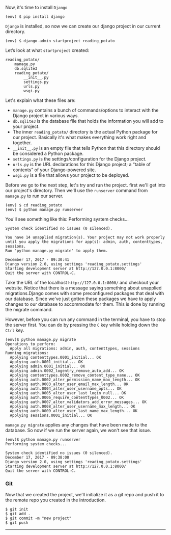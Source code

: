   Now, it's time to install `Django`
```shell
(env) $ pip install django
```
`Django` is installed, so now we can create our django project in our current directory.
```shell
(env) $ django-admin startproject reading_potato
```
Let’s look at what `startproject` created:
```
reading_potato/
    manage.py
    db.sqlite3
    reading_potato/
        __init__.py
        settings.py
        urls.py
        wsgi.py
```
Let's explain what these files are:
* `manage.py` contains a bunch of commands/options to interact with the Django project in various ways.
* `db.sqlite3` is the database file that holds the information you will add to your project.
* The inner `reading_potato/` directory is the actual Python package for our project. Basically it's what makes everything work right and together.
* `__init__.py` is an empty file that tells Python that this directory should be considered a Python package.
* `settings.py` is the settings/configuration for the Django project.
* `urls.py` is the URL declarations for this Django project; a “table of contents” of your Django-powered site.
* `wsgi.py` is a file that allows your project to be deployed.


Before we go to the next step, let's try and run the project.
first we'll get into our project's directory. Then we'll use the `runserver` command from `manage.py` to run our server.
```shell
(env) $ cd reading_potato
(env) $ python manage.py runserver
```
You'll see something like this:
Performing system checks...
```shell
System check identified no issues (0 silenced).

You have 14 unapplied migration(s). Your project may not work properly until you apply the migrations for app(s): admin, auth, contenttypes, sessions.
Run 'python manage.py migrate' to apply them.

December 17, 2017 - 09:30:41
Django version 2.0, using settings 'reading_potato.settings'
Starting development server at http://127.0.0.1:8000/
Quit the server with CONTROL-C.
```
Take the URL of the localhost `http://127.0.0.1:8000/` and checkout your website.
Notice that there is a message saying something about unapplied migrations.Django comes with some preconfigured packages that deal with our database. Since we've just gotten these packages we have to apply changes to our database to accommodate for them. This is done by running the migrate command.

However, before you can run any command in the terminal, you have to stop the server first. You can do by pressing the `C` key while holding down the `Ctrl` key.

```shell
(env)$ python manage.py migrate
Operations to perform:
  Apply all migrations: admin, auth, contenttypes, sessions
Running migrations:
  Applying contenttypes.0001_initial... OK
  Applying auth.0001_initial... OK
  Applying admin.0001_initial... OK
  Applying admin.0002_logentry_remove_auto_add... OK
  Applying contenttypes.0002_remove_content_type_name... OK
  Applying auth.0002_alter_permission_name_max_length... OK
  Applying auth.0003_alter_user_email_max_length... OK
  Applying auth.0004_alter_user_username_opts... OK
  Applying auth.0005_alter_user_last_login_null... OK
  Applying auth.0006_require_contenttypes_0002... OK
  Applying auth.0007_alter_validators_add_error_messages... OK
  Applying auth.0008_alter_user_username_max_length... OK
  Applying auth.0009_alter_user_last_name_max_length... OK
  Applying sessions.0001_initial... OK
  ```
`manage.py migrate` applies any changes that have been made to the database. So now if we run the server again, we won't see that issue.
```shell
(env)$ python manage.py runserver
Performing system checks...

System check identified no issues (0 silenced).
December 17, 2017 - 09:38:00
Django version 2.0, using settings 'reading_potato.settings'
Starting development server at http://127.0.0.1:8000/
Quit the server with CONTROL-C.
```

### Git

Now that we created the project, we'll initialize it as a git repo and push it to the remote repo you created in the introduction.

```shell
$ git init
$ git add .
$ git commit -m "new project"
$ git push
```
___
